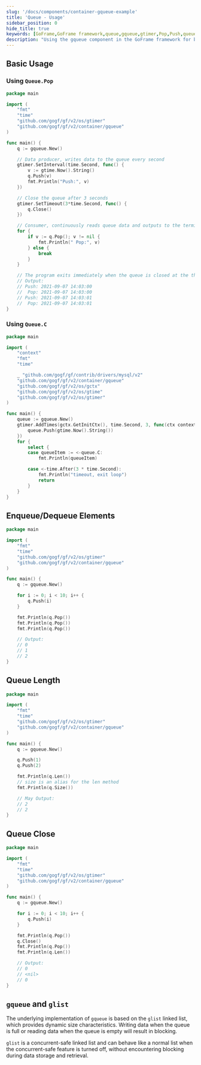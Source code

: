 ```yaml
---
slug: '/docs/components/container-gqueue-example'
title: 'Queue - Usage'
sidebar_position: 0
hide_title: true
keywords: [GoFrame,GoFrame framework,queue,gqueue,gtimer,Pop,Push,queue length,queue close,glist]
description: "Using the gqueue component in the GoFrame framework for basic queue operations, including enqueuing and dequeuing elements, obtaining queue length, and closing the queue. It demonstrates in detail managing queue elements through Push and Pop methods and shows the relationship between the queue and glist linked list to ensure efficient construction of concurrency-safe program logic under the GoFrame framework."
---
```


## Basic Usage

### Using `Queue.Pop`

```go
package main

import (
    "fmt"
    "time"
    "github.com/gogf/gf/v2/os/gtimer"
    "github.com/gogf/gf/v2/container/gqueue"
)

func main() {
    q := gqueue.New()

    // Data producer, writes data to the queue every second
    gtimer.SetInterval(time.Second, func() {
        v := gtime.Now().String()
        q.Push(v)
        fmt.Println("Push:", v)
    })

    // Close the queue after 3 seconds
    gtimer.SetTimeout(3*time.Second, func() {
        q.Close()
    })

    // Consumer, continuously reads queue data and outputs to the terminal
    for {
        if v := q.Pop(); v != nil {
            fmt.Println(" Pop:", v)
        } else {
            break
        }
    }

    // The program exits immediately when the queue is closed at the third second, so only 2 seconds of data will be printed in the result. After execution, the output will be:
    // Output:
    // Push: 2021-09-07 14:03:00
    //  Pop: 2021-09-07 14:03:00
    // Push: 2021-09-07 14:03:01
    //  Pop: 2021-09-07 14:03:01
}
```

### Using `Queue.C`

```go
package main

import (
    "context"
    "fmt"
    "time"

    _ "github.com/gogf/gf/contrib/drivers/mysql/v2"
    "github.com/gogf/gf/v2/container/gqueue"
    "github.com/gogf/gf/v2/os/gctx"
    "github.com/gogf/gf/v2/os/gtime"
    "github.com/gogf/gf/v2/os/gtimer"
)

func main() {
    queue := gqueue.New()
    gtimer.AddTimes(gctx.GetInitCtx(), time.Second, 3, func(ctx context.Context) {
        queue.Push(gtime.Now().String())
    })
    for {
        select {
        case queueItem := <-queue.C:
            fmt.Println(queueItem)

        case <-time.After(3 * time.Second):
            fmt.Println("timeout, exit loop")
            return
        }
    }
}
```

## Enqueue/Dequeue Elements

```go
package main

import (
    "fmt"
    "time"
    "github.com/gogf/gf/v2/os/gtimer"
    "github.com/gogf/gf/v2/container/gqueue"
)

func main() {
    q := gqueue.New()

    for i := 0; i < 10; i++ {
        q.Push(i)
    }

    fmt.Println(q.Pop())
    fmt.Println(q.Pop())
    fmt.Println(q.Pop())

    // Output:
    // 0
    // 1
    // 2
}
```

## Queue Length

```go
package main

import (
    "fmt"
    "time"
    "github.com/gogf/gf/v2/os/gtimer"
    "github.com/gogf/gf/v2/container/gqueue"
)

func main() {
    q := gqueue.New()

    q.Push(1)
    q.Push(2)

    fmt.Println(q.Len())
    // size is an alias for the len method
    fmt.Println(q.Size())

    // May Output:
    // 2
    // 2
}
```

## Queue Close

```go
package main

import (
    "fmt"
    "time"
    "github.com/gogf/gf/v2/os/gtimer"
    "github.com/gogf/gf/v2/container/gqueue"
)

func main() {
    q := gqueue.New()

    for i := 0; i < 10; i++ {
        q.Push(i)
    }

    fmt.Println(q.Pop())
    q.Close()
    fmt.Println(q.Pop())
    fmt.Println(q.Len())

    // Output:
    // 0
    // <nil>
    // 0
}
```

## `gqueue` and `glist`

The underlying implementation of `gqueue` is based on the `glist` linked list, which provides dynamic size characteristics. Writing data when the queue is full or reading data when the queue is empty will result in blocking.

`glist` is a concurrent-safe linked list and can behave like a normal list when the concurrent-safe feature is turned off, without encountering blocking during data storage and retrieval.